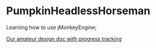 # PumpkinHeadlessHorseman
Learning how to use jMonkeyEngine;

[Our amateur design doc with progress tracking](https://docs.google.com/document/d/1Y5s6u3T1KUixNKZDwDXAlhlz1rEFqW638gojW7gldfo/edit?usp=sharing)

